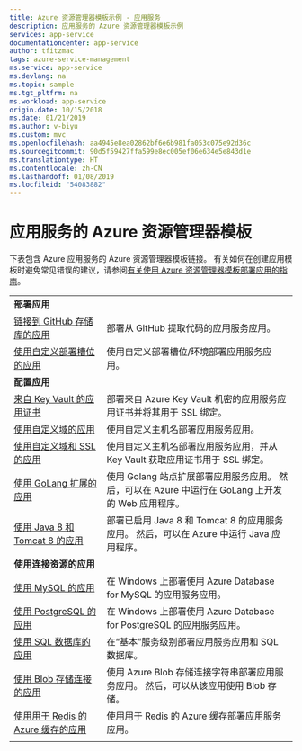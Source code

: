 ```yaml
---
title: Azure 资源管理器模板示例 - 应用服务
description: 应用服务的 Azure 资源管理器模板示例
services: app-service
documentationcenter: app-service
author: tfitzmac
tags: azure-service-management
ms.service: app-service
ms.devlang: na
ms.topic: sample
ms.tgt_pltfrm: na
ms.workload: app-service
origin.date: 10/15/2018
ms.date: 01/21/2019
ms.author: v-biyu
ms.custom: mvc
ms.openlocfilehash: aa4945e8ea02862bf6e6b981fa053c075e92d36c
ms.sourcegitcommit: 90d5f59427ffa599e8ec005ef06e634e5e843d1e
ms.translationtype: HT
ms.contentlocale: zh-CN
ms.lasthandoff: 01/08/2019
ms.locfileid: "54083882"
---
```

# <a name="azure-resource-manager-templates-for-app-service"></a>应用服务的 Azure 资源管理器模板

下表包含 Azure 应用服务的 Azure 资源管理器模板链接。 有关如何在创建应用模板时避免常见错误的建议，请参阅[有关使用 Azure 资源管理器模板部署应用的指南](deploy-resource-manager-template.md)。

| | |
|-|-|
|**部署应用**||
| [链接到 GitHub 存储库的应用](https://github.com/Azure/azure-quickstart-templates/tree/master/201-web-app-github-deploy)| 部署从 GitHub 提取代码的应用服务应用。 |
| [使用自定义部署槽位的应用](https://github.com/Azure/azure-quickstart-templates/tree/master/101-webapp-custom-deployment-slots)| 使用自定义部署槽位/环境部署应用服务应用。 |
|**配置应用**||
| [来自 Key Vault 的应用证书](https://github.com/Azure/azure-quickstart-templates/tree/master/201-web-app-certificate-from-key-vault)| 部署来自 Azure Key Vault 机密的应用服务应用证书并将其用于 SSL 绑定。 |
| [使用自定义域的应用](https://github.com/Azure/azure-quickstart-templates/tree/master/201-web-app-custom-domain)| 使用自定义主机名部署应用服务应用。 |
| [使用自定义域和 SSL 的应用](https://github.com/Azure/azure-quickstart-templates/tree/master/201-web-app-custom-domain-and-ssl)| 使用自定义主机名部署应用服务应用，并从 Key Vault 获取应用证书用于 SSL 绑定。 |
| [使用 GoLang 扩展的应用](https://github.com/Azure/azure-quickstart-templates/tree/master/101-webapp-with-golang)| 使用 Golang 站点扩展部署应用服务应用。 然后，可以在 Azure 中运行在 GoLang 上开发的 Web 应用程序。 |
| [使用 Java 8 和 Tomcat 8 的应用](https://github.com/Azure/azure-quickstart-templates/tree/master/201-web-app-java-tomcat)| 部署已启用 Java 8 和 Tomcat 8 的应用服务应用。 然后，可以在 Azure 中运行 Java 应用程序。 |
|**使用连接资源的应用**||
| [使用 MySQL 的应用](https://github.com/Azure/azure-quickstart-templates/tree/master/101-webapp-managed-mysql)| 在 Windows 上部署使用 Azure Database for MySQL 的应用服务应用。 |
| [使用 PostgreSQL 的应用](https://github.com/Azure/azure-quickstart-templates/tree/master/101-webapp-managed-postgresql)| 在 Windows 上部署使用 Azure Database for PostgreSQL 的应用服务应用。 |
| [使用 SQL 数据库的应用](https://github.com/Azure/azure-quickstart-templates/tree/master/201-web-app-sql-database)| 在“基本”服务级别部署应用服务应用和 SQL 数据库。 |
| [使用 Blob 存储连接的应用](https://github.com/Azure/azure-quickstart-templates/tree/master/201-web-app-blob-connection)| 使用 Azure Blob 存储连接字符串部署应用服务应用。 然后，可以从该应用使用 Blob 存储。 |
| [使用用于 Redis 的 Azure 缓存的应用](https://github.com/Azure/azure-quickstart-templates/tree/master/201-web-app-with-redis-cache)| 使用用于 Redis 的 Azure 缓存部署应用服务应用。 |
| | |
